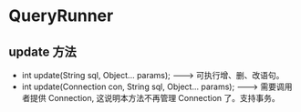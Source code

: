 # QueryRunner
## update 方法
* int update(String sql, Object... params); ---> 可执行增、删、改语句。
* int update(Connection con, String sql, Object... params); ---> 需要调用者提供 Connection, 这说明本方法不再管理 Connection 了。支持事务。